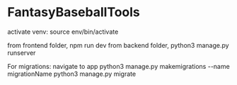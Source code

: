 # FantasyBaseballTools

activate venv: source env/bin/activate

from frontend folder, npm run dev
from backend folder, python3 manage.py runserver

For migrations:
navigate to app
python3 manage.py makemigrations --name migrationName
python3 manage.py migrate
